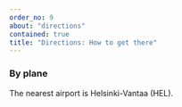 ```yaml
---
order_no: 9
about: "directions"
contained: true
title: "Directions: How to get there"
---
```


### By plane

The nearest airport is Helsinki-Vantaa (HEL). 
